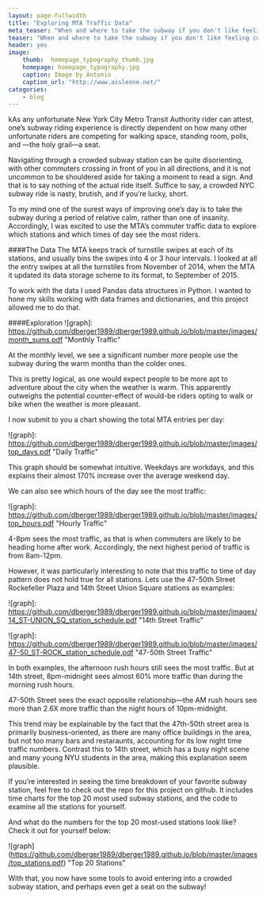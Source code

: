 ```yaml
---
layout: page-fullwidth
title: "Exploring MTA Traffic Data"
meta_teaser: "When and where to take the subway if you don't like feeling completely harried by the end of your commute"
teaser: "When and where to take the subway if you don't like feeling completely harried by the end of your commute"
header: yes
image:
    thumb:  homepage_typography_thumb.jpg
    homepage: homepage_typography.jpg
    caption: Image by Antonio
    caption_url: "http://www.aisleone.net/"
categories:
    - blog
---
```

kAs any unfortunate New York City Metro Transit Authority rider can attest, one’s subway riding experience is directly dependent on how many other unfortunate riders are competing for walking space, standing room, polls, and —the holy grail—a seat.

Navigating through a crowded subway station can be quite disorienting, with other commuters crossing in front of you in all directions, and it is not uncommon to be shouldered aside for taking a moment to read a sign. And that is to say nothing of the actual ride itself. Suffice to say, a crowded NYC subway ride is nasty, brutish, and if you’re lucky, short. 

To my mind one of the surest ways of improving one’s day is to take the subway during a period of relative calm, rather than one of insanity. Accordingly, I was excited to use the MTA’s commuter traffic data to explore which stations and which times of day see the most riders. 

####The Data
The MTA keeps track of turnstile swipes at each of its stations, and usually bins the swipes into 4 or 3 hour intervals. I looked at all the entry swipes at all the turnstiles from November of 2014, when the MTA it updated its data storage scheme to its format, to September of 2015. 

To work with the data I used Pandas data structures in Python. I wanted to hone my skills working with data frames and dictionaries, and this project allowed me to do that. 

####Exploration
![graph]: https://github.com/dberger1989/dberger1989.github.io/blob/master/images/month_sums.pdf "Monthly Traffic"

At the monthly level, we see a significant number more people use the subway during the warm months than the colder ones.

This is pretty logical, as one would expect people to be more apt to adventure about the city when the weather is warm. This apparently outweighs the potential counter-effect of would-be riders opting to walk or bike when the weather is more pleasant.

I now submit to you a chart showing the total MTA entries per day:

![graph]: https://github.com/dberger1989/dberger1989.github.io/blob/master/images/top_days.pdf "Daily Traffic"

This graph should be somewhat intuitive. Weekdays are workdays, and this explains their almost 170% increase over the average weekend day.

We can also see which hours of the day see the most traffic:

![graph]: https://github.com/dberger1989/dberger1989.github.io/blob/master/images/top_hours.pdf "Hourly Traffic"

4-8pm sees the most traffic, as that is when commuters are likely to be heading home after work. Accordingly, the next highest period of traffic is from 8am-12pm. 

However, it was particularly interesting to note that this traffic to time of day pattern does not hold true for all stations. Lets use the 47-50th Street Rockefeller Plaza and 14th Street Union Square stations as examples:

![graph]: https://github.com/dberger1989/dberger1989.github.io/blob/master/images/14_ST-UNION_SQ_station_schedule.pdf "14th Street Traffic"

![graph]: https://github.com/dberger1989/dberger1989.github.io/blob/master/images/47-50_ST-ROCK_station_schedule.pdf "47-50th Street Traffic"


In both examples, the afternoon rush hours still sees the most traffic. But at 14th street, 8pm-midnight sees almost 60% more traffic than during the morning rush hours. 

47-50th Street sees the exact opposite relationship—the AM rush hours see more than 2.6X more traffic than the night hours of 10pm-midnight. 

This trend may be explainable by the fact that the 47th-50th street area is primarily business-oriented, as there are many office buildings in the area, but not too many bars and restaraunts, accounting for its low night time traffic numbers. Contrast this to 14th street, which has a busy night scene and many young NYU students in the area, making this explanation seem plausible. 

If you’re interested in seeing the time breakdown of your favorite subway station, feel free to check out the repo for this project on github. It includes time charts for the top 20 most used subway stations, and the code to examine all the stations for yourself. 

And what do the numbers for the top 20 most-used stations look like? Check it out for yourself below:

![graph] (https://github.com/dberger1989/dberger1989.github.io/blob/master/images/top_stations.pdf) "Top 20 Stations"

With that, you now have some tools to avoid entering into a crowded subway station, and perhaps even get a seat on the subway! 







